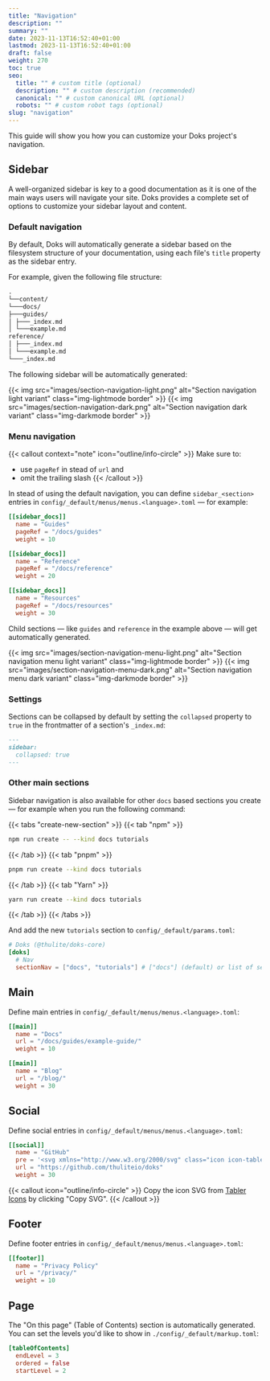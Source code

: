 ```yaml
---
title: "Navigation"
description: ""
summary: ""
date: 2023-11-13T16:52:40+01:00
lastmod: 2023-11-13T16:52:40+01:00
draft: false
weight: 270
toc: true
seo:
  title: "" # custom title (optional)
  description: "" # custom description (recommended)
  canonical: "" # custom canonical URL (optional)
  robots: "" # custom robot tags (optional)
slug: "navigation"
---
```


This guide will show you how you can customize your Doks project's navigation.

## Sidebar

A well-organized sidebar is key to a good documentation as it is one of the main ways users will navigate your site. Doks provides a complete set of options to customize your sidebar layout and content.

### Default navigation

By default, Doks will automatically generate a sidebar based on the filesystem structure of your documentation, using each file's `title` property as the sidebar entry.

For example, given the following file structure:

```md
.
└──content/
└───docs/
├───guides/
│ ├───_index.md
│ └───example.md
reference/
│ ├───_index.md
│ └───example.md
└───_index.md
```

The following sidebar will be automatically generated:

{{< img src="images/section-navigation-light.png" alt="Section navigation light variant" class="img-lightmode border" >}}
{{< img src="images/section-navigation-dark.png" alt="Section navigation dark variant" class="img-darkmode border" >}}

### Menu navigation

{{< callout context="note" icon="outline/info-circle" >}}
Make sure to:

- use `pageRef` in stead of `url` and
- omit the trailing slash
  {{< /callout >}}

In stead of using the default navigation, you can define `sidebar_<section>` entries in `config/_default/menus/menus.<language>.toml` — for example:

```toml {title="menus.en.toml"}
[[sidebar_docs]]
  name = "Guides"
  pageRef = "/docs/guides"
  weight = 10

[[sidebar_docs]]
  name = "Reference"
  pageRef = "/docs/reference"
  weight = 20

[[sidebar_docs]]
  name = "Resources"
  pageRef = "/docs/resources"
  weight = 30
```

Child sections — like `guides` and `reference` in the example above — will get automatically generated.

{{< img src="images/section-navigation-menu-light.png" alt="Section navigation menu light variant" class="img-lightmode border" >}}
{{< img src="images/section-navigation-menu-dark.png" alt="Section navigation menu dark variant" class="img-darkmode border" >}}

### Settings

Sections can be collapsed by default by setting the `collapsed` property to `true` in the frontmatter of a section's `_index.md`:

```md {title="_index.md"}
---
sidebar:
  collapsed: true
---
```

### Other main sections

Sidebar navigation is also available for other `docs` based sections you create — for example when you run the following command:

{{< tabs "create-new-section" >}}
{{< tab "npm" >}}

```bash
npm run create -- --kind docs tutorials
```

{{< /tab >}}
{{< tab "pnpm" >}}

```bash
pnpm run create --kind docs tutorials
```

{{< /tab >}}
{{< tab "Yarn" >}}

```bash
yarn run create --kind docs tutorials
```

{{< /tab >}}
{{< /tabs >}}

And add the new `tutorials` section to `config/_default/params.toml`:

```toml {title="params.toml"}
# Doks (@thulite/doks-core)
[doks]
  # Nav
  sectionNav = ["docs", "tutorials"] # ["docs"] (default) or list of sections (e.g. ["docs", "guides"])
```

## Main

Define main entries in `config/_default/menus/menus.<language>.toml`:

```toml {title="menus.en.toml"}
[[main]]
  name = "Docs"
  url = "/docs/guides/example-guide/"
  weight = 10

[[main]]
  name = "Blog"
  url = "/blog/"
  weight = 30
```

## Social

Define social entries in `config/_default/menus/menus.<language>.toml`:

```toml {title="menus.en.toml"}
[[social]]
  name = "GitHub"
  pre = '<svg xmlns="http://www.w3.org/2000/svg" class="icon icon-tabler icon-tabler-brand-github" width="24" height="24" viewBox="0 0 24 24" stroke-width="2" stroke="currentColor" fill="none" stroke-linecap="round" stroke-linejoin="round"><path stroke="none" d="M0 0h24v24H0z" fill="none"></path><path d="M9 19c-4.3 1.4 -4.3 -2.5 -6 -3m12 5v-3.5c0 -1 .1 -1.4 -.5 -2c2.8 -.3 5.5 -1.4 5.5 -6a4.6 4.6 0 0 0 -1.3 -3.2a4.2 4.2 0 0 0 -.1 -3.2s-1.1 -.3 -3.5 1.3a12.3 12.3 0 0 0 -6.2 0c-2.4 -1.6 -3.5 -1.3 -3.5 -1.3a4.2 4.2 0 0 0 -.1 3.2a4.6 4.6 0 0 0 -1.3 3.2c0 4.6 2.7 5.7 5.5 6c-.6 .6 -.6 1.2 -.5 2v3.5"></path></svg>'
  url = "https://github.com/thuliteio/doks"
  weight = 30
```

{{< callout icon="outline/info-circle" >}}
Copy the icon SVG from [Tabler Icons](https://tabler.io/icons) by clicking "Copy SVG".
{{< /callout >}}

## Footer

Define footer entries in `config/_default/menus/menus.<language>.toml`:

```toml {title="menus.en.toml"}
[[footer]]
  name = "Privacy Policy"
  url = "/privacy/"
  weight = 10
```

## Page

The "On this page" (Table of Contents) section is automatically generated. You can set the levels you'd like to show in `./config/_default/markup.toml`:

```toml {title="markup.toml"}
[tableOfContents]
  endLevel = 3
  ordered = false
  startLevel = 2
```
